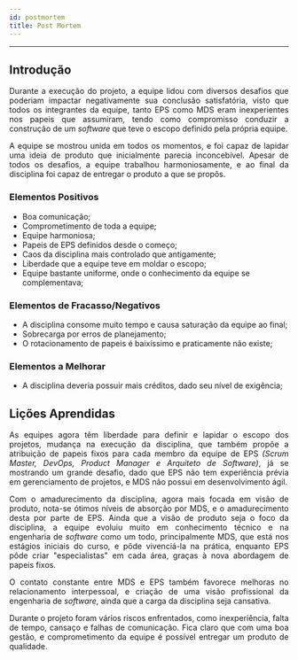 ```yaml
---
id: postmortem    
title: Post Mortem
---
```


***    

## Introdução

<p align="justify"> 
Durante a execução do projeto, a equipe lidou com diversos desafios que poderiam impactar negativamente sua conclusão satisfatória, visto que todos os integrantes da equipe, tanto EPS como MDS eram inexperientes nos papeis que assumiram, tendo como compromisso conduzir a construção de um <i>software</i> que teve o escopo definido pela própria equipe.
</p>

<p align="justify">
A equipe se mostrou unida em todos os momentos, e foi capaz de lapidar uma ideia de produto que inicialmente parecia inconcebível.
Apesar de todos os desafios, a equipe trabalhou harmoniosamente, e ao final da disciplina foi capaz de entregar o produto a que se propôs.
</p>

### Elementos Positivos

- Boa comunicação;
- Comprometimento de toda a equipe;  
- Equipe harmoniosa;
- Papeis de EPS definidos desde o começo;
- Caos da disciplina mais controlado que antigamente;   
- Liberdade que a equipe teve em moldar o escopo;  
- Equipe bastante uniforme, onde o conhecimento da equipe se complementava;

### Elementos de Fracasso/Negativos

- A disciplina consome muito tempo e causa saturação da equipe ao final;
- Sobrecarga por erros de planejamento;
- O rotacionamento de papeis é baixíssimo e praticamente não existe;

### Elementos a Melhorar

- A disciplina deveria possuir mais créditos, dado seu nível de exigência;

## Lições Aprendidas

<p align="justify"> 
As equipes agora têm liberdade para definir e lapidar o escopo dos projetos, mudança na execução da disciplina, que também propõe a atribuição de papeis fixos para cada membro da equipe de EPS <i>(Scrum Master, DevOps, Product Manager e Arquiteto de Software)</i>, já se mostrando um grande desafio, dado que EPS não tem experiência prévia em gerenciamento de projetos, e MDS não possui em desenvolvimento ágil. 
</p>

<p align="justify"> 
Com o amadurecimento da disciplina, agora mais focada em visão de produto, nota-se ótimos níveis de absorção por MDS, e o amadurecimento desta por parte de EPS. Ainda que a visão de produto seja o foco da disciplina, a equipe evoluiu muito em conhecimento técnico e na engenharia de <i>software</i> como um todo, principalmente MDS, que está nos estágios iniciais do curso, e pôde vivenciá-la na prática, enquanto EPS pôde criar "especialistas" em cada área, graças à nova abordagem de papeis fixos.
</p>

<p align="justify"> 
O contato constante entre MDS e EPS também favorece melhoras no relacionamento interpessoal, e criação de uma visão profissional da engenharia de <i>software</i>, ainda que a carga da disciplina seja cansativa.
</p>

<p align="justify">
Durante o projeto foram vários riscos enfrentados, como inexperiência, falta de tempo, cansaço e falhas de comunicação. Fica claro que com uma boa gestão, e comprometimento da equipe é possível entregar um produto de qualidade.
</p>